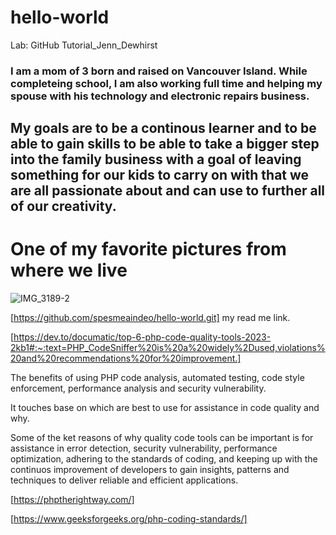 # hello-world
Lab: GitHub Tutorial_Jenn_Dewhirst

### I am a mom of 3 born and raised on Vancouver Island. While completeing school, I am also working full time and helping my spouse with his technology and electronic repairs business. 

## My goals are to be a continous learner and to be able to gain skills to be able to take a **bigger** step into the family business with **a goal of leaving something for our kids to carry on with that we are all passionate about** and can use to further all of our creativity. 

# One of my favorite pictures from where we live
![IMG_3189-2](https://github.com/spesmeaindeo/hello-world/assets/90931037/c9fcbfca-c0c4-4e10-af4a-5884a3a43347)

[https://github.com/spesmeaindeo/hello-world.git] my read me link.

[https://dev.to/documatic/top-6-php-code-quality-tools-2023-2kb1#:~:text=PHP_CodeSniffer%20is%20a%20widely%2Dused,violations%20and%20recommendations%20for%20improvement.]

The benefits of using PHP code analysis, automated testing, code style enforcement, performance analysis and security vulnerability.

It touches base on which are best to use for assistance in code quality and why.

Some of the ket reasons of why quality code tools can be important is for assistance in error detection, security vulnerability, performance optimization, adhering to the standards of coding, and keeping up with the continuos improvement of developers to gain insights, patterns and techniques to deliver reliable and efficient applications.

[https://phptherightway.com/]

[https://www.geeksforgeeks.org/php-coding-standards/]
